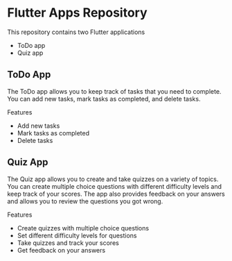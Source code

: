 # Flutter Apps Repository
This repository contains two Flutter applications 
- ToDo app 
- Quiz app

## ToDo App
The ToDo app allows you to keep track of tasks that you need to complete. You can add new tasks, mark tasks as completed, and delete tasks.

Features
- Add new tasks
- Mark tasks as completed
- Delete tasks

## Quiz App
The Quiz app allows you to create and take quizzes on a variety of topics. You can create multiple choice questions with different difficulty levels and keep track of your scores. The app also provides feedback on your answers and allows you to review the questions you got wrong.

Features
- Create quizzes with multiple choice questions
- Set different difficulty levels for questions
- Take quizzes and track your scores
- Get feedback on your answers
